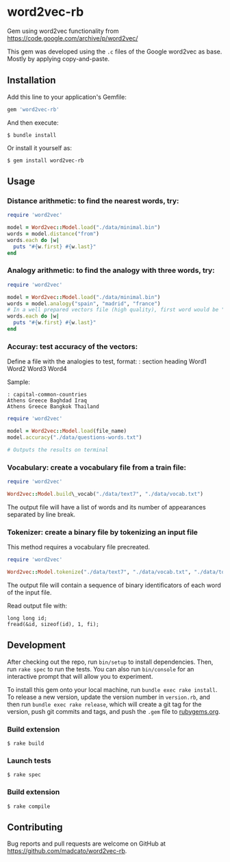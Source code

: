# word2vec-rb

Gem using word2vec functionality from https://code.google.com/archive/p/word2vec/

This gem was developed using the `.c` files of the Google word2vec as base. Mostly by applying copy-and-paste.

## Installation

Add this line to your application's Gemfile:

```ruby
gem 'word2vec-rb'
```

And then execute:

    $ bundle install

Or install it yourself as:

    $ gem install word2vec-rb

## Usage

### Distance arithmetic: to find the nearest words, try:

```ruby
require 'word2vec'

model = Word2vec::Model.load("./data/minimal.bin")
words = model.distance("from")
words.each do |w| 
  puts "#{w.first} #{w.last}"
end
```

### Analogy arithmetic: to find the analogy with three words, try:

```ruby
require 'word2vec'

model = Word2vec::Model.load("./data/minimal.bin")
words = model.analogy("spain", "madrid", "france")
# In a well prepared vectors file (high quality), first word would be "Paris"
words.each do |w| 
  puts "#{w.first} #{w.last}"
end
```

### Accuray: test accuracy of the vectors:

Define a file with the analogies to test, format:
: section heading
Word1 Word2 Word3 Word4

Sample:

    : capital-common-countries
    Athens Greece Baghdad Iraq
    Athens Greece Bangkok Thailand

```ruby
require 'word2vec'

model = Word2vec::Model.load(file_name)
model.accuracy("./data/questions-words.txt")

# Outputs the results on terminal
```

### Vocabulary: create a vocabulary file from a train file:

```ruby
require 'word2vec'

Word2vec::Model.build\_vocab("./data/text7", "./data/vocab.txt")
```

The output file will have a list of words and its number of appearances separated by line break.

### Tokenizer: create a binary file by tokenizing an input file

This method requires a vocabulary file precreated.

```ruby
require 'word2vec'

Word2vec::Model.tokenize("./data/text7", "./data/vocab.txt", "./data/toekized.bin")
```

The output file will contain a sequence of binary identificators of each word of the input file.

Read output file with:

    long long id;
    fread(&id, sizeof(id), 1, fi);

## Development

After checking out the repo, run `bin/setup` to install dependencies. Then, run `rake spec` to run the tests. You can also run `bin/console` for an interactive prompt that will allow you to experiment.

To install this gem onto your local machine, run `bundle exec rake install`. To release a new version, update the version number in `version.rb`, and then run `bundle exec rake release`, which will create a git tag for the version, push git commits and tags, and push the `.gem` file to [rubygems.org](https://rubygems.org).

### Build extension 

    $ rake build

### Launch tests

    $ rake spec

### Build extension 

    $ rake compile

## Contributing

Bug reports and pull requests are welcome on GitHub at https://github.com/madcato/word2vec-rb.
